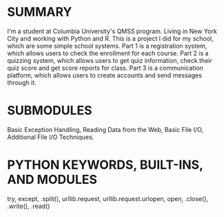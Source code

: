 # SUMMARY
I'm a student at Columbia University's QMSS program. Living in New York City and working with Python and R. This is a project I did for my school, which are some simple school systems.
Part 1 is a registration system, which allows users to check the enrollment for each course.
Part 2 is a quizzing system, which allows users to get quiz information, check their quiz score and get score reports for class.
Part 3 is a communication platform, which allows users to create accounts and send messages through it.

# SUBMODULES
Basic Exception Handling,
Reading Data from the Web,
Basic File I/O,
Additional File I/O Techniques.

# PYTHON KEYWORDS, BUILT-INS, AND MODULES
try, except, .split(), urllib.request, urllib.request.urlopen, open, .close(), .write(), .read()
